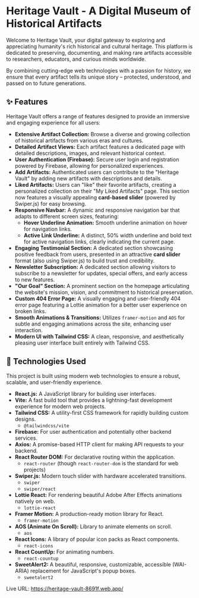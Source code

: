 # Heritage Vault - A Digital Museum of Historical Artifacts

Welcome to Heritage Vault, your digital gateway to exploring and appreciating humanity's rich historical and cultural heritage. This platform is dedicated to preserving, documenting, and making rare artifacts accessible to researchers, educators, and curious minds worldwide.

By combining cutting-edge web technologies with a passion for history, we ensure that every artifact tells its unique story – protected, understood, and passed on to future generations.

## ✨ Features

Heritage Vault offers a range of features designed to provide an immersive and engaging experience for all users:

* **Extensive Artifact Collection:** Browse a diverse and growing collection of historical artifacts from various eras and cultures.
* **Detailed Artifact Views:** Each artifact features a dedicated page with detailed descriptions, images, and relevant historical context.
* **User Authentication (Firebase):** Secure user login and registration powered by Firebase, allowing for personalized experiences.
* **Add Artifacts:** Authenticated users can contribute to the "Heritage Vault" by adding new artifacts with descriptions and details.
* **Liked Artifacts:** Users can "like" their favorite artifacts, creating a personalized collection on their "My Liked Artifacts" page. This section now features a visually appealing **card-based slider** (powered by Swiper.js) for easy browsing.
* **Responsive Navbar:** A dynamic and responsive navigation bar that adapts to different screen sizes, featuring:
    * **Hover Underline Animation:** Smooth underline animation on hover for navigation links.
    * **Active Link Underline:** A distinct, 50% width underline and bold text for active navigation links, clearly indicating the current page.
* **Engaging Testimonial Section:** A dedicated section showcasing positive feedback from users, presented in an attractive **card slider** format (also using Swiper.js) to build trust and credibility.
* **Newsletter Subscription:** A dedicated section allowing visitors to subscribe to a newsletter for updates, special offers, and early access to new features.
* **"Our Goal" Section:** A prominent section on the homepage articulating the website's mission, vision, and commitment to historical preservation.
* **Custom 404 Error Page:** A visually engaging and user-friendly 404 error page featuring a Lottie animation for a better user experience on broken links.
* **Smooth Animations & Transitions:** Utilizes `framer-motion` and `AOS` for subtle and engaging animations across the site, enhancing user interaction.
* **Modern UI with Tailwind CSS:** A clean, responsive, and aesthetically pleasing user interface built entirely with Tailwind CSS.

## 🚀 Technologies Used

This project is built using modern web technologies to ensure a robust, scalable, and user-friendly experience.

* **React.js:** A JavaScript library for building user interfaces.
* **Vite:** A fast build tool that provides a lightning-fast development experience for modern web projects.
* **Tailwind CSS:** A utility-first CSS framework for rapidly building custom designs.
    * `@tailwindcss/vite`
* **Firebase:** For user authentication and potentially other backend services.
* **Axios:** A promise-based HTTP client for making API requests to your backend.
* **React Router DOM:** For declarative routing within the application.
    * `react-router` (though `react-router-dom` is the standard for web projects)
* **Swiper.js:** Modern touch slider with hardware accelerated transitions.
    * `swiper`
    * `swiper/react`
* **Lottie React:** For rendering beautiful Adobe After Effects animations natively on web.
    * `lottie-react`
* **Framer Motion:** A production-ready motion library for React.
    * `framer-motion`
* **AOS (Animate On Scroll):** Library to animate elements on scroll.
    * `aos`
* **React Icons:** A library of popular icon packs as React components.
    * `react-icons`
* **React CountUp:** For animating numbers.
    * `react-countup`
* **SweetAlert2:** A beautiful, responsive, customizable, accessible (WAI-ARIA) replacement for JavaScript's popup boxes.
    * `sweetalert2`


Live URL: https://heritage-vault-8691f.web.app/